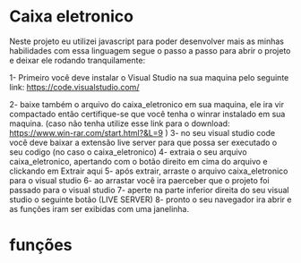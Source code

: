 # Caixa eletronico

Neste projeto eu utilizei javascript para poder desenvolver mais as minhas habilidades com essa linguagem
segue o passo a passo para abrir o projeto e deixar ele rodando tranquilamente:

1- Primeiro você deve instalar o Visual Studio na sua maquina pelo seguinte link: https://code.visualstudio.com/

2- baixe também o arquivo do caixa_eletronico em sua maquina, ele ira vir compactado então certifique-se que você tenha o winrar instalado em sua maquina. (caso não tenha utilize esse link para o download: https://www.win-rar.com/start.html?&L=9 ) 
3- no seu visual studio code você deve baixar a extensão live server para que possa ser executado o seu codigo (no caso o caixa_eletronico)
4- extraia o seu arquivo caixa_eletronico, apertando com o botão direito em cima do arquivo e clickando em Extrair aqui 
5- após extrair, arraste o arquivo caixa_eletronico para o visual studio
6- ao arrastar você ira paerceber que o projeto foi passado para o visual studio
7- aperte na parte inferior direita do seu visual studio o seguinte botão (LIVE SERVER)
8- pronto o seu navegador ira abrir e as funções iram ser exibidas com uma janelinha.

# funções 
